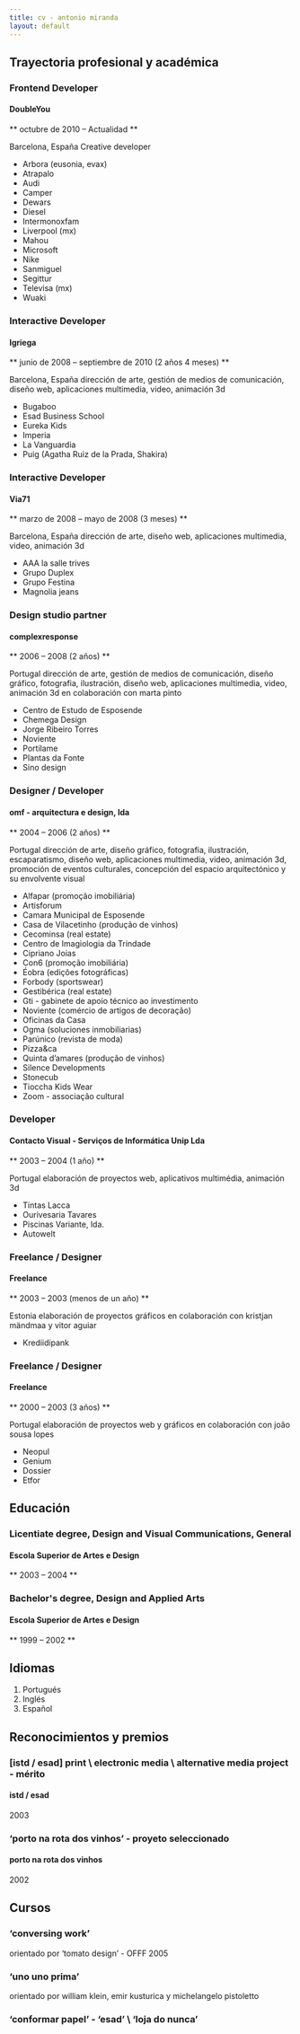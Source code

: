 ```yaml
---
title: cv - antonio miranda
layout: default
---
```


Trayectoria profesional y académica
-----------------------------------

### Frontend Developer
#### DoubleYou
** octubre de 2010 – Actualidad **

Barcelona, España
Creative developer  

- Arbora (eusonia, evax)
- Atrapalo
- Audi
- Camper
- Dewars
- Diesel
- Intermonoxfam
- Liverpool (mx)
- Mahou
- Microsoft
- Nike
- Sanmiguel
- Segittur
- Televisa (mx)
- Wuaki


### Interactive Developer
#### Igriega
** junio de 2008 – septiembre de 2010 (2 años 4 meses) **

Barcelona, España
dirección de arte, gestión de medios de comunicación, diseño web, aplicaciones multimedia, video, animación 
3d   

- Bugaboo
- Esad Business School
- Eureka Kids
- Imperia
- La Vanguardia
- Puig (Agatha Ruiz de la Prada, Shakira)

### Interactive Developer
#### Via71
** marzo de 2008 – mayo de 2008 (3 meses) **

Barcelona, España
dirección de arte, diseño web, aplicaciones multimedia, video, animación 3d

- AAA la salle trives
- Grupo Duplex
- Grupo Festina
- Magnolia jeans

### Design studio partner
#### complexresponse
** 2006 – 2008 (2 años) **

Portugal
dirección de arte, gestión de medios de comunicación, diseño gráfico, fotografia, ilustración, diseño web, 
aplicaciones multimedia, video, animación 3d en colaboración con marta pinto

- Centro de Estudo de Esposende
- Chemega Design
- Jorge Ribeiro Torres
- Noviente
- Portilame
- Plantas da Fonte
- Sino design

### Designer / Developer
#### omf - arquitectura e design, lda
** 2004 – 2006 (2 años) **

Portugal
dirección de arte, diseño gráfico, fotografia, ilustración, escaparatismo, diseño web, aplicaciones multimedia, video, animación 3d, promoción de eventos culturales, concepción del espacio arquitectónico y su envolvente visual

- Alfapar (promoção imobiliária)
- Artisforum
- Camara Municipal de Esposende
- Casa de Vilacetinho (produção de vinhos)
- Cecominsa (real estate)
- Centro de Imagiologia da Trindade
- Cipriano Joias
- Con6 (promoção imobiliária)
- Éobra (edições fotográficas)
- Forbody (sportswear) 
- Gestibérica (real estate)
- Gti - gabinete de apoio técnico ao investimento
- Noviente (comércio de artigos de decoração)
- Oficinas da Casa
- Ogma (soluciones inmobiliarias)
- Parúnico (revista de moda)
- Pizza&ca
- Quinta d’amares (produção de vinhos)
- Silence Developments
- Stonecub
- Tioccha Kids Wear
- Zoom - associação cultural

### Developer
#### Contacto Visual - Serviços de Informática Unip Lda
** 2003 – 2004 (1 año) **

Portugal
elaboración de proyectos web, aplicativos multimédia, animación 3d

- Tintas Lacca
- Ourivesaria Tavares
- Piscinas Variante, lda.
- Autowelt

### Freelance / Designer
#### Freelance
** 2003 – 2003 (menos de un año) **

Estonia
elaboración de proyectos gráficos en colaboración con kristjan mändmaa y vitor aguiar

- Krediidipank

### Freelance / Designer
#### Freelance
** 2000 – 2003 (3 años) **

Portugal
elaboración de proyectos web y gráficos en colaboración con joão sousa lopes 

- Neopul
- Genium
- Dossier
- Etfor

Educación
---------


### Licentiate degree, Design and Visual Communications, General
#### Escola Superior de Artes e Design
** 2003 – 2004 **

### Bachelor's degree, Design and Applied Arts
#### Escola Superior de Artes e Design
** 1999 – 2002 **

## Idiomas

1. Portugués
2. Inglés
3. Español

Reconocimientos y premios
-------------------------

### [istd / esad] print \ electronic media \ alternative media project - mérito
#### istd / esad
2003
### ‘porto na rota dos vinhos’ - proyeto seleccionado
#### porto na rota dos vinhos
2002

Cursos
------

### ‘conversing work’ 
orientado por ‘tomato design’ - OFFF 2005

### ‘uno uno prima’ 
orientado por william klein, emir kusturica y michelangelo pistoletto

### ‘conformar papel’ - ‘esad’ \ ‘loja do nunca’